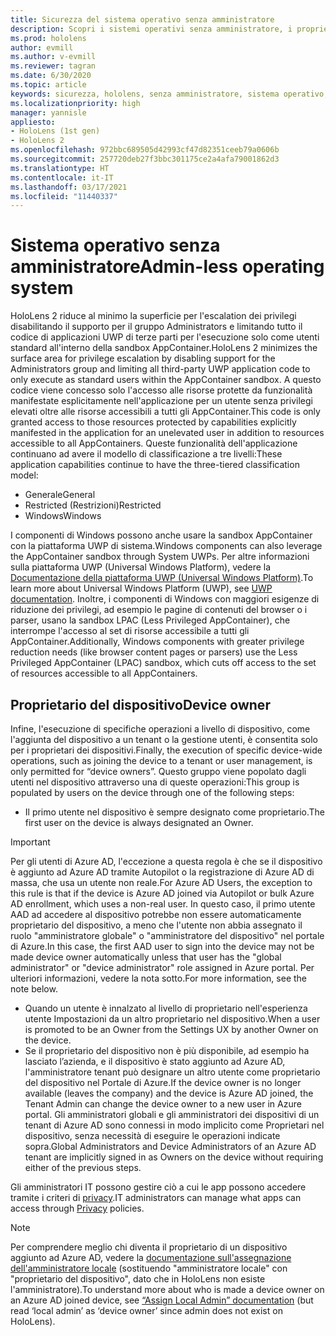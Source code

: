 ```yaml
---
title: Sicurezza del sistema operativo senza amministratore
description: Scopri i sistemi operativi senza amministratore, i proprietari dei dispositivi e la sicurezza nei dispositivi di realtà mista HoloLens.
ms.prod: hololens
author: evmill
ms.author: v-evmill
ms.reviewer: tagran
ms.date: 6/30/2020
ms.topic: article
keywords: sicurezza, hololens, senza amministratore, sistema operativo, sistema operativo senza amministratore, OS amministratore, OS senza amministratore, hololens 2, sicurezza hololens2,
ms.localizationpriority: high
manager: yannisle
appliesto:
- HoloLens (1st gen)
- HoloLens 2
ms.openlocfilehash: 972bbc689505d42993cf47d82351ceeb79a0606b
ms.sourcegitcommit: 257720deb27f3bbc301175ce2a4afa79001862d3
ms.translationtype: HT
ms.contentlocale: it-IT
ms.lasthandoff: 03/17/2021
ms.locfileid: "11440337"
---
```

# <a name="admin-less-operating-system"></a><span data-ttu-id="e2356-104">Sistema operativo senza amministratore</span><span class="sxs-lookup"><span data-stu-id="e2356-104">Admin-less operating system</span></span>

<span data-ttu-id="e2356-105">HoloLens 2 riduce al minimo la superficie per l'escalation dei privilegi disabilitando il supporto per il gruppo Administrators e limitando tutto il codice di applicazioni UWP di terze parti per l'esecuzione solo come utenti standard all'interno della sandbox AppContainer.</span><span class="sxs-lookup"><span data-stu-id="e2356-105">HoloLens 2 minimizes the surface area for privilege escalation by disabling support for the Administrators group and limiting all third-party UWP application code to only execute as standard users within the AppContainer sandbox.</span></span> <span data-ttu-id="e2356-106">A questo codice viene concesso solo l'accesso alle risorse protette da funzionalità manifestate esplicitamente nell'applicazione per un utente senza privilegi elevati oltre alle risorse accessibili a tutti gli AppContainer.</span><span class="sxs-lookup"><span data-stu-id="e2356-106">This code is only granted access to those resources protected by capabilities explicitly manifested in the application for an unelevated user in addition to resources accessible to all AppContainers.</span></span>
<span data-ttu-id="e2356-107">Queste funzionalità dell'applicazione continuano ad avere il modello di classificazione a tre livelli:</span><span class="sxs-lookup"><span data-stu-id="e2356-107">These application capabilities continue to have the three-tiered classification model:</span></span>
  * <span data-ttu-id="e2356-108">Generale</span><span class="sxs-lookup"><span data-stu-id="e2356-108">General</span></span>
  * <span data-ttu-id="e2356-109">Restricted (Restrizioni)</span><span class="sxs-lookup"><span data-stu-id="e2356-109">Restricted</span></span>
  * <span data-ttu-id="e2356-110">Windows</span><span class="sxs-lookup"><span data-stu-id="e2356-110">Windows</span></span>

<span data-ttu-id="e2356-111">I componenti di Windows possono anche usare la sandbox AppContainer con la piattaforma UWP di sistema.</span><span class="sxs-lookup"><span data-stu-id="e2356-111">Windows components can also leverage the AppContainer sandbox through System UWPs.</span></span> <span data-ttu-id="e2356-112">Per altre informazioni sulla piattaforma UWP (Universal Windows Platform), vedere la [Documentazione della piattaforma UWP (Universal Windows Platform)](https://docs.microsoft.com/windows/uwp/).</span><span class="sxs-lookup"><span data-stu-id="e2356-112">To learn more about Universal Windows Platform (UWP), see [UWP documentation](https://docs.microsoft.com/windows/uwp/).</span></span> <span data-ttu-id="e2356-113">Inoltre, i componenti di Windows con maggiori esigenze di riduzione dei privilegi, ad esempio le pagine di contenuti del browser o i parser, usano la sandbox LPAC (Less Privileged AppContainer), che interrompe l'accesso al set di risorse accessibile a tutti gli AppContainer.</span><span class="sxs-lookup"><span data-stu-id="e2356-113">Additionally, Windows components with greater privilege reduction needs (like browser content pages or parsers) use the Less Privileged AppContainer (LPAC) sandbox, which cuts off access to the set of resources accessible to all AppContainers.</span></span>

## <a name="device-owner"></a><span data-ttu-id="e2356-114">Proprietario del dispositivo</span><span class="sxs-lookup"><span data-stu-id="e2356-114">Device owner</span></span>

<span data-ttu-id="e2356-115">Infine, l'esecuzione di specifiche operazioni a livello di dispositivo, come l'aggiunta del dispositivo a un tenant o la gestione utenti, è consentita solo per i proprietari dei dispositivi.</span><span class="sxs-lookup"><span data-stu-id="e2356-115">Finally, the execution of specific device-wide operations, such as joining the device to a tenant or user management, is only permitted for “device owners”.</span></span> <span data-ttu-id="e2356-116">Questo gruppo viene popolato dagli utenti nel dispositivo attraverso una di queste operazioni:</span><span class="sxs-lookup"><span data-stu-id="e2356-116">This group is populated by users on the device through one of the following steps:</span></span>
  * <span data-ttu-id="e2356-117">Il primo utente nel dispositivo è sempre designato come proprietario.</span><span class="sxs-lookup"><span data-stu-id="e2356-117">The first user on the device is always designated an Owner.</span></span> 
> [!IMPORTANT]
><span data-ttu-id="e2356-118">Per gli utenti di Azure AD, l'eccezione a questa regola è che se il dispositivo è aggiunto ad Azure AD tramite Autopilot o la registrazione di Azure AD di massa, che usa un utente non reale.</span><span class="sxs-lookup"><span data-stu-id="e2356-118">For Azure AD Users, the exception to this rule is that if the device is Azure AD joined via Autopilot or bulk Azure AD enrollment, which uses a non-real user.</span></span> <span data-ttu-id="e2356-119">In questo caso, il primo utente AAD ad accedere al dispositivo potrebbe non essere automaticamente proprietario del dispositivo, a meno che l'utente non abbia assegnato il ruolo "amministratore globale" o "amministratore del dispositivo" nel portale di Azure.</span><span class="sxs-lookup"><span data-stu-id="e2356-119">In this case, the first AAD user to sign into the device may not be made device owner automatically unless that user has the "global administrator" or "device administrator" role assigned in Azure portal.</span></span> <span data-ttu-id="e2356-120">Per ulteriori informazioni, vedere la nota sotto.</span><span class="sxs-lookup"><span data-stu-id="e2356-120">For more information, see the note below.</span></span>  

  * <span data-ttu-id="e2356-121">Quando un utente è innalzato al livello di proprietario nell'esperienza utente Impostazioni da un altro proprietario nel dispositivo.</span><span class="sxs-lookup"><span data-stu-id="e2356-121">When a user is promoted to be an Owner from the Settings UX by another Owner on the device.</span></span>
  * <span data-ttu-id="e2356-122">Se il proprietario del dispositivo non è più disponibile, ad esempio ha lasciato l’azienda, e il dispositivo è stato aggiunto ad Azure AD, l'amministratore tenant può designare un altro utente come proprietario del dispositivo nel Portale di Azure.</span><span class="sxs-lookup"><span data-stu-id="e2356-122">If the device owner is no longer available (leaves the company) and the device is Azure AD joined, the Tenant Admin can change the device owner to a new user in Azure portal.</span></span> <span data-ttu-id="e2356-123">Gli amministratori globali e gli amministratori dei dispositivi di un tenant di Azure AD sono connessi in modo implicito come Proprietari nel dispositivo, senza necessità di eseguire le operazioni indicate sopra.</span><span class="sxs-lookup"><span data-stu-id="e2356-123">Global Administrators and Device Administrators of an Azure AD tenant are implicitly signed in as Owners on the device without requiring either of the previous steps.</span></span>  

 <span data-ttu-id="e2356-124">Gli amministratori IT possono gestire ciò a cui le app possono accedere tramite i criteri di [privacy](https://docs.microsoft.com/windows/client-management/mdm/policy-csp-privacy).</span><span class="sxs-lookup"><span data-stu-id="e2356-124">IT administrators can manage what apps can access through [Privacy](https://docs.microsoft.com/windows/client-management/mdm/policy-csp-privacy) policies.</span></span> 

> [!NOTE]
> <span data-ttu-id="e2356-125">Per comprendere meglio chi diventa il proprietario di un dispositivo aggiunto ad Azure AD, vedere la [documentazione sull'assegnazione dell'amministratore locale](https://docs.microsoft.com/azure/active-directory/devices/assign-local-admin) (sostituendo "amministratore locale" con "proprietario del dispositivo", dato che in HoloLens non esiste l'amministratore).</span><span class="sxs-lookup"><span data-stu-id="e2356-125">To understand more about who is made a device owner on an Azure AD joined device, see [“Assign Local Admin” documentation](https://docs.microsoft.com/azure/active-directory/devices/assign-local-admin) (but read ‘local admin’ as ‘device owner’ since admin does not exist on HoloLens).</span></span>